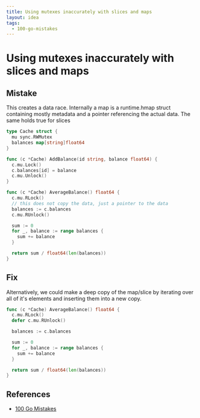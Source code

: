 ```yaml
---
title: Using mutexes inaccurately with slices and maps
layout: idea
tags:
  - 100-go-mistakes
---
```


# Using mutexes inaccurately with slices and maps

## Mistake

This creates a data race. Internally a map is a runtime.hmap struct containing
mostly metadata and a pointer referencing the actual data. The same holds true
for slices

```go
type Cache struct {
  mu sync.RWMutex
  balances map[string]float64
}

func (c *Cache) AddBalance(id string, balance float64) {
  c.mu.Lock()
  c.balances[id] = balance
  c.mu.Unlock()
}

func (c *Cache) AverageBalance() float64 {
  c.mu.RLock()
  // this does not copy the data, just a pointer to the data
  balances := c.balances
  c.mu.RUnlock()

  sum := 0
  for _, balance := range balances {
    sum += balance
  }

  return sum / float64(len(balances))
}
```

## Fix

Alternatively, we could make a deep copy of the map/slice by iterating over all
of it's elements and inserting them into a new copy.

```go
func (c *Cache) AverageBalance() float64 {
  c.mu.RLock()
  defer c.mu.RUnlock()

  balances := c.balances

  sum := 0
  for _, balance := range balances {
    sum += balance
  }

  return sum / float64(len(balances))
}
```

## References

- [100 Go Mistakes](/reference/100-Go-Mistakes-and-How-to-Avoid-Them)
